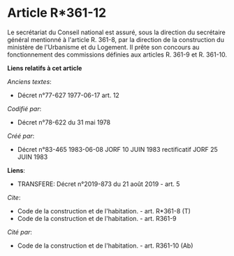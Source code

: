 # Article R*361-12

Le secrétariat du Conseil national est assuré, sous la direction du secrétaire général mentionné à l'article R. 361-8, par la
direction de la construction du ministère de l'Urbanisme et du Logement. Il prête son concours au fonctionnement des
commissions définies aux articles R. 361-9 et R. 361-10.

**Liens relatifs à cet article**

_Anciens textes_:

  - Décret n°77-627 1977-06-17 art. 12

_Codifié par_:

  - Décret n°78-622 du 31 mai 1978

_Créé par_:

  - Décret n°83-465 1983-06-08 JORF 10 JUIN 1983 rectificatif JORF 25 JUIN 1983

**Liens**:

  - TRANSFERE: Décret n°2019-873 du 21 août 2019 - art. 5

_Cite_:

  - Code de la construction et de l'habitation. - art. R*361-8 (T)
  - Code de la construction et de l'habitation. - art. R361-9

_Cité par_:

  - Code de la construction et de l'habitation. - art. R361-10 (Ab)
